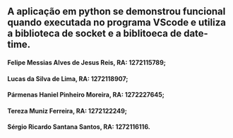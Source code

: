 ## A aplicação em python se demonstrou funcional quando executada no programa VScode e utiliza a biblioteca de socket e a biblitoeca de date-time.



#### Felipe Messias Alves de Jesus Reis, RA: 1272115789;

#### Lucas da Silva de Lima, RA: 1272118907;

#### Pármenas Haniel Pinheiro Moreira, RA: 1272227645;

#### Tereza Muniz Ferreira, RA: 1272122249;

#### Sérgio Ricardo Santana Santos, RA: 1272116116.
